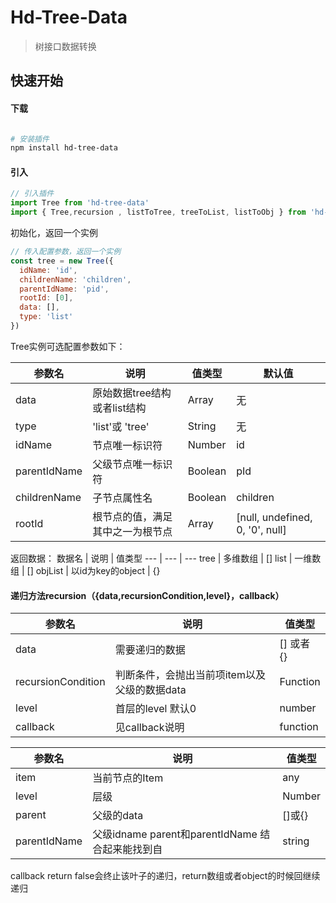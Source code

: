 # Hd-Tree-Data

> 树接口数据转换

## 快速开始

#### 下载
``` bash

# 安装插件
npm install hd-tree-data
```

#### 引入
```js
// 引入插件
import Tree from 'hd-tree-data'
import { Tree,recursion , listToTree, treeToList, listToObj } from 'hd-tree-data'
```


初始化，返回一个实例
```js
// 传入配置参数，返回一个实例
const tree = new Tree({
  idName: 'id',
  childrenName: 'children',
  parentIdName: 'pid',
  rootId: [0],
  data: [],
  type: 'list'
})
```

Tree实例可选配置参数如下：

参数名 | 说明 | 值类型 | 默认值
--- | --- | --- | ---
data | 原始数据tree结构或者list结构 | Array | 无
type | 'list'或 'tree' | String | 无
idName | 节点唯一标识符 | Number | id
parentIdName | 父级节点唯一标识符 | Boolean | pId
childrenName | 子节点属性名 | Boolean | children
rootId | 根节点的值，满足其中之一为根节点 | Array | [null, undefined, 0, '0', null]


返回数据：
数据名 | 说明 | 值类型
--- | --- | ---
tree | 多维数组 | []
list | 一维数组 | []
objList | 以id为key的object | {}

#### 递归方法recursion（{data,recursionCondition,level}，callback）

参数名 | 说明 | 值类型
--- | --- | ---
data | 需要递归的数据 | [] 或者 {}
recursionCondition | 判断条件，会抛出当前项item以及父级的数据data | Function
level | 首层的level 默认0 | number
callback| 见callback说明 | function

参数名 | 说明 | 值类型
--- | --- | ---
item | 当前节点的Item | any
level | 层级 | Number
parent | 父级的data | []或{}
parentIdName| 父级idname parent和parentIdName 结合起来能找到自 | string

callback return false会终止该叶子的递归，return数组或者object的时候回继续递归
